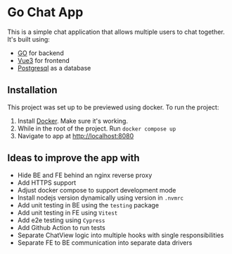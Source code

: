 # Go Chat App

This is a simple chat application that allows multiple users to chat together. It's built using:

- [GO](https://go.dev/) for backend
- [Vue3](https://vuejs.org/) for frontend
- [Postgresql](https://www.postgresql.org/) as a database

## Installation

This project was set up to be previewed using docker. To run the project:

1. Install [Docker](https://docs.docker.com/engine/install/). Make sure it's working.
2. While in the root of the project. Run `docker compose up`
3. Navigate to app at <http://localhost:8080>

## Ideas to improve the app with

- Hide BE and FE behind an nginx reverse proxy
- Add HTTPS support
- Adjust docker compose to support development mode
- Install nodejs version dynamically using version in `.nvmrc`
- Add unit testing in BE using the `testing` package
- Add unit testing in FE using `Vitest`
- Add e2e testing using `Cypress`
- Add Github Action to run tests
- Separate ChatView logic into multiple hooks with single responsibilities
- Separate FE to BE communication into separate data drivers
